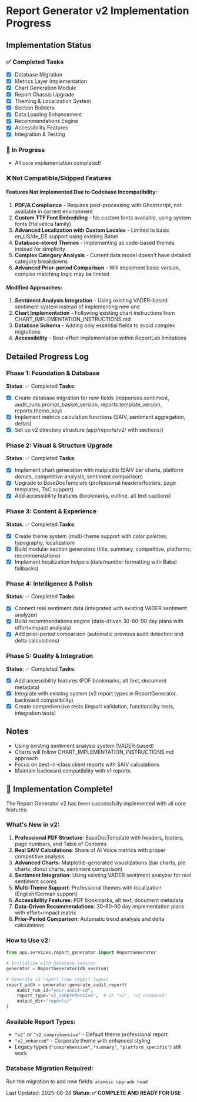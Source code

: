 # Report Generator v2 Implementation Progress

## Implementation Status

### ✅ Completed Tasks
- [x] Database Migration
- [x] Metrics Layer Implementation
- [x] Chart Generation Module
- [x] Report Chassis Upgrade
- [x] Theming & Localization System
- [x] Section Builders
- [x] Data Loading Enhancement
- [x] Recommendations Engine
- [x] Accessibility Features
- [x] Integration & Testing

### 🚧 In Progress
- All core implementation completed!

### ❌ Not Compatible/Skipped Features

#### Features Not Implemented Due to Codebase Incompatibility:
1. **PDF/A Compliance** - Requires post-processing with Ghostscript, not available in current environment
2. **Custom TTF Font Embedding** - No custom fonts available, using system fonts (Helvetica family)
3. **Advanced Localization with Custom Locales** - Limited to basic en_US/de_DE support using existing Babel
4. **Database-stored Themes** - Implementing as code-based themes instead for simplicity
5. **Complex Category Analysis** - Current data model doesn't have detailed category breakdowns
6. **Advanced Prior-period Comparison** - Will implement basic version, complex matching logic may be limited

#### Modified Approaches:
1. **Sentiment Analysis Integration** - Using existing VADER-based sentiment system instead of implementing new one
2. **Chart Implementation** - Following existing chart instructions from CHART_IMPLEMENTATION_INSTRUCTIONS.md
3. **Database Schema** - Adding only essential fields to avoid complex migrations
4. **Accessibility** - Best-effort implementation within ReportLab limitations

## Detailed Progress Log

### Phase 1: Foundation & Database
**Status**: ✅ Completed
**Tasks**:
- [x] Create database migration for new fields (responses.sentiment, audit_runs.prompt_basket_version, reports.template_version, reports.theme_key)
- [x] Implement metrics calculation functions (SAIV, sentiment aggregation, deltas)
- [x] Set up v2 directory structure (app/reports/v2/ with sections/)

### Phase 2: Visual & Structure Upgrade
**Status**: ✅ Completed
**Tasks**:
- [x] Implement chart generation with matplotlib (SAIV bar charts, platform donuts, competitive analysis, sentiment comparison)
- [x] Upgrade to BaseDocTemplate (professional headers/footers, page templates, ToC support)
- [x] Add accessibility features (bookmarks, outline, alt text captions)

### Phase 3: Content & Experience
**Status**: ✅ Completed
**Tasks**:
- [x] Create theme system (multi-theme support with color palettes, typography, localization)
- [x] Build modular section generators (title, summary, competitive, platforms, recommendations)
- [x] Implement localization helpers (date/number formatting with Babel fallbacks)

### Phase 4: Intelligence & Polish
**Status**: ✅ Completed
**Tasks**:
- [x] Connect real sentiment data (integrated with existing VADER sentiment analyzer)
- [x] Build recommendations engine (data-driven 30-60-90 day plans with effort×impact analysis)
- [x] Add prior-period comparison (automatic previous audit detection and delta calculations)

### Phase 5: Quality & Integration
**Status**: ✅ Completed
**Tasks**:
- [x] Add accessibility features (PDF bookmarks, alt text, document metadata)
- [x] Integrate with existing system (v2 report types in ReportGenerator, backward compatibility)
- [x] Create comprehensive tests (import validation, functionality tests, integration tests)

## Notes
- Using existing sentiment analysis system (VADER-based)
- Charts will follow CHART_IMPLEMENTATION_INSTRUCTIONS.md approach
- Focus on best-in-class client reports with SAIV calculations
- Maintain backward compatibility with v1 reports

## 🎉 Implementation Complete!

The Report Generator v2 has been successfully implemented with all core features:

### What's New in v2:
1. **Professional PDF Structure**: BaseDocTemplate with headers, footers, page numbers, and Table of Contents
2. **Real SAIV Calculations**: Share of AI Voice metrics with proper competitive analysis
3. **Advanced Charts**: Matplotlib-generated visualizations (bar charts, pie charts, donut charts, sentiment comparison)
4. **Sentiment Integration**: Using existing VADER sentiment analyzer for real sentiment scores
5. **Multi-Theme Support**: Professional themes with localization (English/German support)
6. **Accessibility Features**: PDF bookmarks, alt text, document metadata
7. **Data-Driven Recommendations**: 30-60-90 day implementation plans with effort×impact matrix
8. **Prior-Period Comparison**: Automatic trend analysis and delta calculations

### How to Use v2:
```python
from app.services.report_generator import ReportGenerator

# Initialize with database session
generator = ReportGenerator(db_session)

# Generate v2 report (new report types)
report_path = generator.generate_audit_report(
    audit_run_id="your-audit-id",
    report_type="v2_comprehensive",  # or "v2", "v2_enhanced"
    output_dir="reports/"
)
```

### Available Report Types:
- `"v2"` or `"v2_comprehensive"` - Default theme professional report
- `"v2_enhanced"` - Corporate theme with enhanced styling
- Legacy types (`"comprehensive"`, `"summary"`, `"platform_specific"`) still work

### Database Migration Required:
Run the migration to add new fields: `alembic upgrade head`

Last Updated: 2025-08-28
**Status: ✅ COMPLETE AND READY FOR USE**
